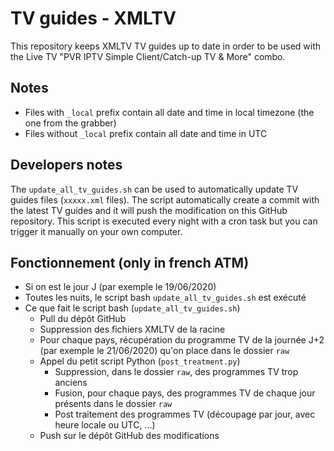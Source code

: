 # TV guides - XMLTV

This repository keeps XMLTV TV guides up to date in order to be used with the Live TV "PVR IPTV Simple Client/Catch-up TV & More" combo.

## Notes

* Files with `_local` prefix contain all date and time in local timezone (the one from the grabber)
* Files without `_local` prefix contain all date and time in UTC

## Developers notes

The `update_all_tv_guides.sh` can be used to automatically update TV guides files (`xxxxx.xml` files).
The script automatically create a commit with the latest TV guides and it will push the modification on this GitHub repository.
This script is executed every night with a cron task but you can trigger it manually on your own computer.

## Fonctionnement (only in french ATM)

* Si on est le jour J (par exemple le 19/06/2020)
* Toutes les nuits, le script bash `update_all_tv_guides.sh` est exécuté
* Ce que fait le script bash (`update_all_tv_guides.sh`)
    * Pull du dépôt GitHub
    * Suppression des fichiers XMLTV de la racine
    * Pour chaque pays, récupération du programme TV de la journée J+2 (par exemple le 21/06/2020) qu'on place dans le dossier `raw`
    * Appel du petit script Python (`post_treatment.py`)
        * Suppression, dans le dossier `raw`, des programmes TV trop anciens
        * Fusion, pour chaque pays, des programmes TV de chaque jour présents dans le dossier `raw`
        * Post traitement des programmes TV (découpage par jour, avec heure locale ou UTC, ...)
    * Push sur le dépôt GitHub des modifications
